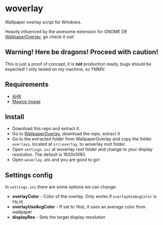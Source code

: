 # woverlay
Wallpaper overlay script for Windows.

Heavily infuenced by the awesome extension for GNOME DE [WallpaperOverlay](https://github.com/rishuinfinity/WallpaperOverlay), go check it out!

## Warning! Here be dragons! Proceed with caution!
This is just a proof of concept, it is **not** production ready, bugs should be expected! I only tested on my machine, so YMMV.

## Requirements
- [AHK](https://www.autohotkey.com/)
- [Magick Image](https://imagemagick.org/)

## Install
- Download this repo and extract it.
- Go to [WallpaperOverlay](https://github.com/rishuinfinity/WallpaperOverlay), download the repo, extract it
- Go to the extracted folder from WallpaperOverlay and copy the folder ```overlays```, located at ```src\overlay```, to woverlay root folder.
- Open ```settings.ini``` at woverlay root folder and change to your display resolution. The default is 1920x1080.
- Open ```woverlay.ahk``` and you are good to go!

## Settings config
In ```settings.ini``` there are some options we can change:
- **overlayColor** - Color of the overlay. Only works if ```overlayUseAvgColor``` is ```FALSE```
- **overlayUseAvgColor** - If set to ```TRUE```, it uses an average color from wallpaper
- **displayRes** - Sets the target display resolution
